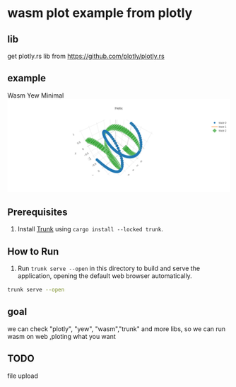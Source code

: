 # wasm plot example from plotly

## lib

get plotly.rs lib from
https://github.com/plotly/plotly.rs

## example 
Wasm Yew Minimal
![newplot.png](newplot.png)
## Prerequisites

1. Install [Trunk](https://trunkrs.dev/) using `cargo install --locked trunk`.

## How to Run

1. Run `trunk serve --open` in this directory to build and serve the application, opening the default web browser automatically.

```sh
trunk serve --open
```
## goal

we can check "plotly", "yew", "wasm","trunk" and more libs,
so we can run wasm on web ,ploting what you want

## TODO

file upload
